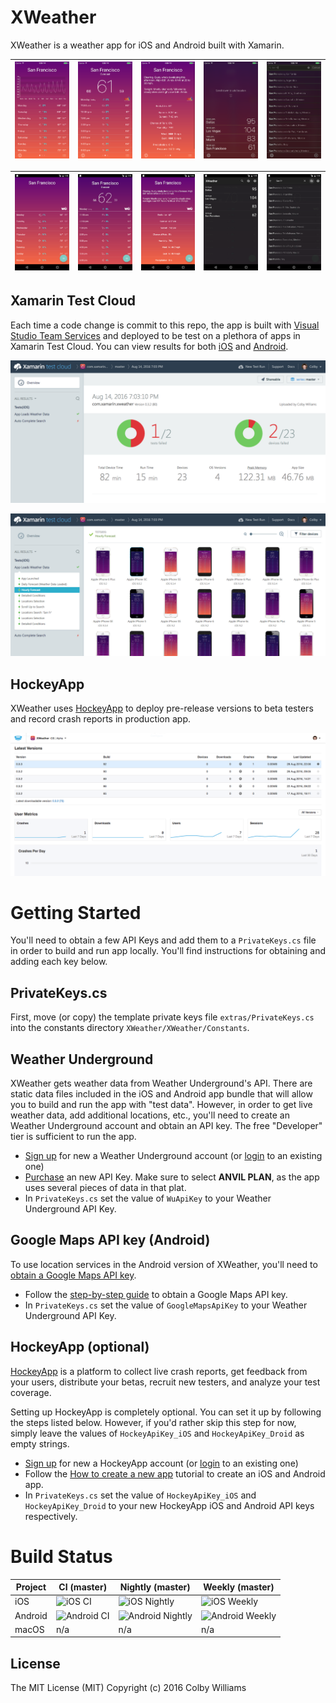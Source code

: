 # XWeather
XWeather is a weather app for iOS and Android built with Xamarin.

![ios-daily](/images/xweather-ios-daily.png?raw=true "ios-daily") | ![ios-hourly](/images/xweather-ios-hourly.png?raw=true "ios-hourly") | ![ios-details](/images/xweather-ios-details.png?raw=true "ios-details") | ![ios-locations](/images/xweather-ios-locations.png?raw=true "ios-locations") | ![ios-search](/images/xweather-ios-search.png?raw=true "ios-search")
:-------------------------:|:-------------------------:|:-------------------------:|:-------------------------:|:-------------------------:

   
![android-daily](/images/xweather-android-daily.png?raw=true "android-daily") | ![android-hourly](/images/xweather-android-hourly.png?raw=true "android-hourly") | ![android-details](/images/xweather-android-details.png?raw=true "android-details") | ![android-locations](/images/xweather-android-locations.png?raw=true "android-locations") | ![android-search](/images/xweather-android-search.png?raw=true "android-search")
:-------------------------:|:-------------------------:|:-------------------------:|:-------------------------:|:-------------------------:
   

## Xamarin Test Cloud

Each time a code change is commit to this repo, the app is built with [Visual Studio Team Services][16] and deployed to be test on a plethora of apps in Xamarin Test Cloud. You can view results for both [iOS][14] and [Android][15].

![Screenshots](/images/xweather-xtc-overview.png?raw=true "XWeather XTC overview")

![Screenshots](/images/xweather-xtc-details.png?raw=true "XWeather XTC details")


## HockeyApp

XWeather uses [HockeyApp][10] to deploy pre-release versions to beta testers and record crash reports in production app.

![Screenshots](/images/xweather-ha.png?raw=true "XWeather on HockeyApp")


# Getting Started

You'll need to obtain a few API Keys and add them to a `PrivateKeys.cs` file in order to build and run app locally.  You'll find instructions for obtaining and adding each key below.


## PrivateKeys.cs

First, move (or copy) the template private keys file `extras/PrivateKeys.cs` into the constants directory `XWeather/XWeather/Constants`.


## Weather Underground

XWeather gets weather data from Weather Underground's API.  There are static data files included in the iOS and Android app bundle that will allow you to build and run the app with "test data".  However, in order to get live weather data, add additional locations, etc., you'll need to create an Weather Underground account and obtain an API key.  The free "Developer" tier is sufficient to run the app.

* [Sign up][6] for new a Weather Underground account (or [login][8] to an existing one)
* [Purchase][7] an new API Key.  Make sure to select **ANVIL PLAN**, as the app uses several pieces of data in that plat.
* In `PrivateKeys.cs` set the value of `WuApiKey` to your Weather Underground API Key.


## Google Maps API key (Android)

To use location services in the Android version of XWeather, you'll need to [obtain a Google Maps API key][9].

* Follow the [step-by-step guide][9] to obtain a Google Maps API key.
* In `PrivateKeys.cs` set the value of `GoogleMapsApiKey` to your Weather Underground API Key.


## HockeyApp (optional)

[HockeyApp][10] is a platform to collect live crash reports, get feedback from your users, distribute your betas, recruit new testers, and analyze your test coverage.

Setting up HockeyApp is completely optional.  You can set it up by following the steps listed below.  However, if you'd rather skip this step for now, simply leave the values of `HockeyApiKey_iOS` and `HockeyApiKey_Droid` as empty strings.

* [Sign up][12] for new a HockeyApp account (or [login][13] to an existing one)
* Follow the [How to create a new app][11] tutorial to create an iOS and Android app.
* In `PrivateKeys.cs` set the value of `HockeyApiKey_iOS` and `HockeyApiKey_Droid` to your new HockeyApp iOS and Android API keys respectively.


# Build Status

| Project | CI (master)      | Nightly (master)      | Weekly (master)      |
|---------|------------------|-----------------------|----------------------|
| iOS     | ![iOS CI][0]     | ![iOS Nightly][1]     | ![iOS Weekly][2]     |
| Android | ![Android CI][3] | ![Android Nightly][4] | ![Android Weekly][5] |
| macOS   | n/a              | n/a                   | n/a                  |



## License
The MIT License (MIT)
Copyright (c) 2016 Colby Williams


[0]:https://xamarin-partners.visualstudio.com/_apis/public/build/definitions/3b9eb138-c0a3-4290-b1af-21afab9de1ce/9/badge
[1]:https://xamarin-partners.visualstudio.com/_apis/public/build/definitions/3b9eb138-c0a3-4290-b1af-21afab9de1ce/7/badge
[2]:https://xamarin-partners.visualstudio.com/_apis/public/build/definitions/3b9eb138-c0a3-4290-b1af-21afab9de1ce/11/badge
[3]:https://xamarin-partners.visualstudio.com/_apis/public/build/definitions/3b9eb138-c0a3-4290-b1af-21afab9de1ce/10/badge
[4]:https://xamarin-partners.visualstudio.com/_apis/public/build/definitions/3b9eb138-c0a3-4290-b1af-21afab9de1ce/8/badge
[5]:https://xamarin-partners.visualstudio.com/_apis/public/build/definitions/3b9eb138-c0a3-4290-b1af-21afab9de1ce/12/badge

[6]:http://bit.ly/xweather-api-wu-register
[7]:http://bit.ly/xweather-api-wu
[8]:http://bit.ly/xweather-api-wu-login

[9]:http://bit.ly/google-api-key

[10]:http://bit.ly/xweather-ha
[11]:http://bit.ly/xweather-ha-create-app
[12]:http://bit.ly/xweather-ha-signup
[13]:http://bit.ly/xweather-ha-signin

[14]:http://bit.ly/xweather-xtc-ios
[15]:http://bit.ly/xweather-xtc-android

[16]:http://bit.ly/xweather-vsts